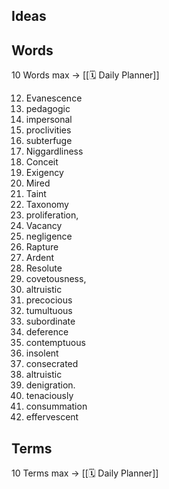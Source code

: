 ## Ideas



## Words

10 Words max -> [[🗓 Daily Planner]]

12. Evanescence
13.  pedagogic
14. impersonal
15. proclivities
16. subterfuge
17.  Niggardliness
18. Conceit 
19. Exigency
20. Mired
21. Taint
22. Taxonomy
23. proliferation,
24. Vacancy
25. negligence
26. Rapture
27. Ardent
28. Resolute
29. covetousness,
30. altruistic
31.  precocious
32. tumultuous
33. subordinate
34. deference
35. contemptuous
36. insolent
37. consecrated
38. altruistic
39.  denigration.
40. tenaciously
41.  consummation
42. effervescent

## Terms
10 Terms max -> [[🗓 Daily Planner]]
